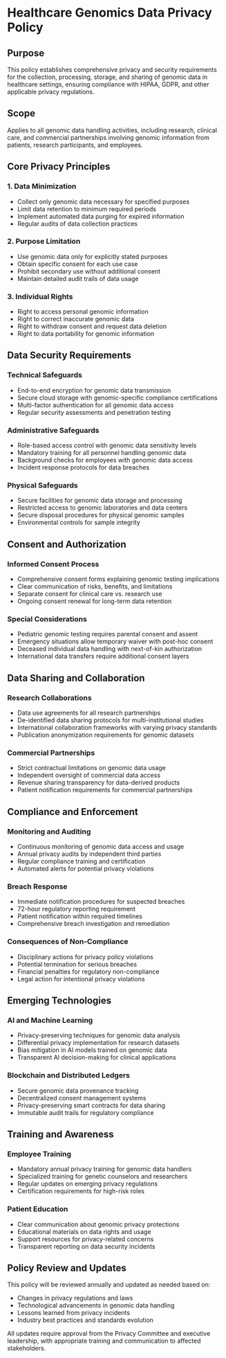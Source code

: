 # Healthcare Genomics Data Privacy Policy

## Purpose
This policy establishes comprehensive privacy and security requirements for the collection, processing, storage, and sharing of genomic data in healthcare settings, ensuring compliance with HIPAA, GDPR, and other applicable privacy regulations.

## Scope
Applies to all genomic data handling activities, including research, clinical care, and commercial partnerships involving genomic information from patients, research participants, and employees.

## Core Privacy Principles

### 1. Data Minimization
- Collect only genomic data necessary for specified purposes
- Limit data retention to minimum required periods
- Implement automated data purging for expired information
- Regular audits of data collection practices

### 2. Purpose Limitation
- Use genomic data only for explicitly stated purposes
- Obtain specific consent for each use case
- Prohibit secondary use without additional consent
- Maintain detailed audit trails of data usage

### 3. Individual Rights
- Right to access personal genomic information
- Right to correct inaccurate genomic data
- Right to withdraw consent and request data deletion
- Right to data portability for genomic information

## Data Security Requirements

### Technical Safeguards
- End-to-end encryption for genomic data transmission
- Secure cloud storage with genomic-specific compliance certifications
- Multi-factor authentication for all genomic data access
- Regular security assessments and penetration testing

### Administrative Safeguards
- Role-based access control with genomic data sensitivity levels
- Mandatory training for all personnel handling genomic data
- Background checks for employees with genomic data access
- Incident response protocols for data breaches

### Physical Safeguards
- Secure facilities for genomic data storage and processing
- Restricted access to genomic laboratories and data centers
- Secure disposal procedures for physical genomic samples
- Environmental controls for sample integrity

## Consent and Authorization

### Informed Consent Process
- Comprehensive consent forms explaining genomic testing implications
- Clear communication of risks, benefits, and limitations
- Separate consent for clinical care vs. research use
- Ongoing consent renewal for long-term data retention

### Special Considerations
- Pediatric genomic testing requires parental consent and assent
- Emergency situations allow temporary waiver with post-hoc consent
- Deceased individual data handling with next-of-kin authorization
- International data transfers require additional consent layers

## Data Sharing and Collaboration

### Research Collaborations
- Data use agreements for all research partnerships
- De-identified data sharing protocols for multi-institutional studies
- International collaboration frameworks with varying privacy standards
- Publication anonymization requirements for genomic datasets

### Commercial Partnerships
- Strict contractual limitations on genomic data usage
- Independent oversight of commercial data access
- Revenue sharing transparency for data-derived products
- Patient notification requirements for commercial partnerships

## Compliance and Enforcement

### Monitoring and Auditing
- Continuous monitoring of genomic data access and usage
- Annual privacy audits by independent third parties
- Regular compliance training and certification
- Automated alerts for potential privacy violations

### Breach Response
- Immediate notification procedures for suspected breaches
- 72-hour regulatory reporting requirement
- Patient notification within required timelines
- Comprehensive breach investigation and remediation

### Consequences of Non-Compliance
- Disciplinary actions for privacy policy violations
- Potential termination for serious breaches
- Financial penalties for regulatory non-compliance
- Legal action for intentional privacy violations

## Emerging Technologies

### AI and Machine Learning
- Privacy-preserving techniques for genomic data analysis
- Differential privacy implementation for research datasets
- Bias mitigation in AI models trained on genomic data
- Transparent AI decision-making for clinical applications

### Blockchain and Distributed Ledgers
- Secure genomic data provenance tracking
- Decentralized consent management systems
- Privacy-preserving smart contracts for data sharing
- Immutable audit trails for regulatory compliance

## Training and Awareness

### Employee Training
- Mandatory annual privacy training for genomic data handlers
- Specialized training for genetic counselors and researchers
- Regular updates on emerging privacy regulations
- Certification requirements for high-risk roles

### Patient Education
- Clear communication about genomic privacy protections
- Educational materials on data rights and usage
- Support resources for privacy-related concerns
- Transparent reporting on data security incidents

## Policy Review and Updates
This policy will be reviewed annually and updated as needed based on:
- Changes in privacy regulations and laws
- Technological advancements in genomic data handling
- Lessons learned from privacy incidents
- Industry best practices and standards evolution

All updates require approval from the Privacy Committee and executive leadership, with appropriate training and communication to affected stakeholders.
